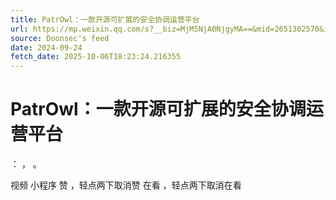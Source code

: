 ```yaml
---
title: PatrOwl：一款开源可扩展的安全协调运营平台
url: https://mp.weixin.qq.com/s?__biz=MjM5NjA0NjgyMA==&mid=2651302570&idx=4&sn=a0f852754ad3915e806ddf0079ab83b3
source: Doonsec's feed
date: 2024-09-24
fetch_date: 2025-10-06T18:23:24.216355
---
```


# PatrOwl：一款开源可扩展的安全协调运营平台

：
，
。

视频
小程序
赞
，轻点两下取消赞
在看
，轻点两下取消在看
